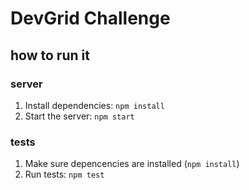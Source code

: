 # DevGrid Challenge

## how to run it

### server
1. Install dependencies: `npm install`
2. Start the server: `npm start`

### tests
1. Make sure depencencies are installed (`npm install`)
2. Run tests: `npm test`